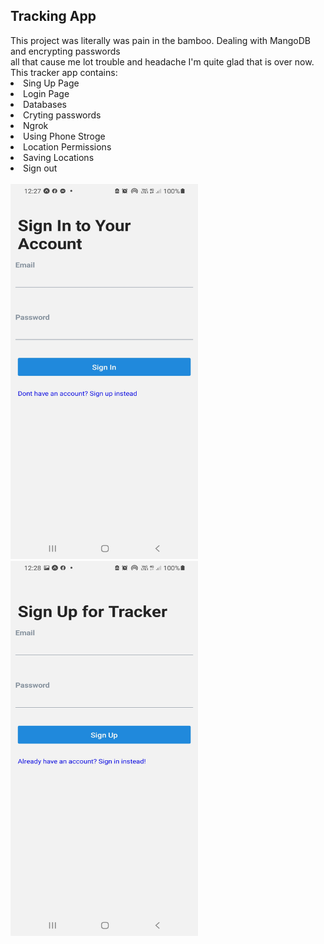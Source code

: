 <!DOCTYPE html>
<html>
<body>

<h2>Tracking App</h2>

<div>
This project was literally was pain in the bamboo. Dealing with MangoDB and encrypting passwords<br>
all that cause me lot trouble and headache I'm quite glad that is over now.<br>
This tracker app contains:<br>

<lu>
	<li>Sing Up Page</li>
	<li>Login Page</li>
	<li>Databases</li>
	<li>Cryting passwords</li>
	<li>Ngrok</li>
	<li>Using Phone Stroge</li>
	<li>Location Permissions</li>
	<li>Saving Locations</li>
	<li>Sign out</li>
</lu>
<br>
</div>
<div class="row">
    <img src="shot/1.jpg" alt="Video" width="300" height="600">
<img src="shot/2.jpg" alt="Video" width="300" height="600">
</div>
</body>
</html>
